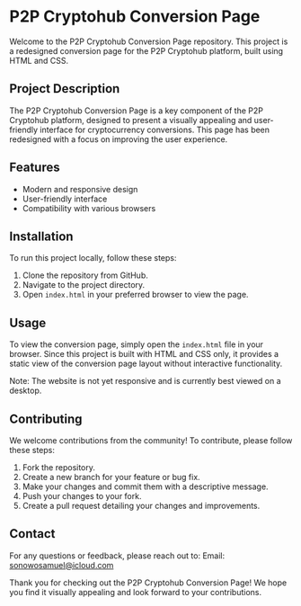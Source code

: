 # P2P Cryptohub Conversion Page

Welcome to the P2P Cryptohub Conversion Page repository. This project is a redesigned conversion page for the P2P Cryptohub platform, built using HTML and CSS.

## Project Description
The P2P Cryptohub Conversion Page is a key component of the P2P Cryptohub platform, designed to present a visually appealing and user-friendly interface for cryptocurrency conversions. This page has been redesigned with a focus on improving the user experience.


## Features
- Modern and responsive design
- User-friendly interface
- Compatibility with various browsers


## Installation
To run this project locally, follow these steps:

1. Clone the repository from GitHub.
2. Navigate to the project directory.
3. Open `index.html` in your preferred browser to view the page.


## Usage
To view the conversion page, simply open the `index.html` file in your browser. Since this project is built with HTML and CSS only, it provides a static view of the conversion page layout without interactive functionality.

Note: The website is not yet responsive and is currently best viewed on a desktop.


## Contributing
We welcome contributions from the community! To contribute, please follow these steps:

1. Fork the repository.
2. Create a new branch for your feature or bug fix.
3. Make your changes and commit them with a descriptive message.
4. Push your changes to your fork.
5. Create a pull request detailing your changes and improvements.


## Contact
For any questions or feedback, please reach out to:
Email: sonowosamuel@icloud.com

Thank you for checking out the P2P Cryptohub Conversion Page! We hope you find it visually appealing and look forward to your contributions.
